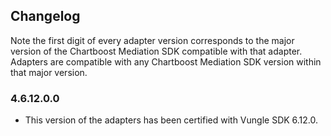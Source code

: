 ## Changelog

Note the first digit of every adapter version corresponds to the major version of the Chartboost Mediation SDK compatible with that adapter. 
Adapters are compatible with any Chartboost Mediation SDK version within that major version.

### 4.6.12.0.0
- This version of the adapters has been certified with Vungle SDK 6.12.0.
